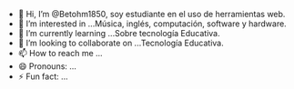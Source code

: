 - 👋 Hi, I’m @Betohm1850, soy estudiante en el uso de herramientas web. 
- 👀 I’m interested in ...Música, inglés, computación, software y hardware. 
- 🌱 I’m currently learning ...Sobre tecnología Educativa.
- 💞️ I’m looking to collaborate on ...Tecnología Educativa.
- 📫 How to reach me ...
- 😄 Pronouns: ...
- ⚡ Fun fact: ...

<!---
Betohm1850/Betohm1850 is a ✨ special ✨ repository because its `README.md` (this file) appears on your GitHub profile.
You can click the Preview link to take a look at your changes.
--->
